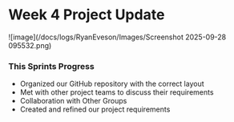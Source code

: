 # Week 4 Project Update

![image](/docs/logs/RyanEveson/Images/Screenshot 2025-09-28 095532.png)

### This Sprints Progress
- Organized our GitHub repository with the correct layout
- Met with other project teams to discuss their requirements
- Collaboration with Other Groups
- Created and refined our project requirements
